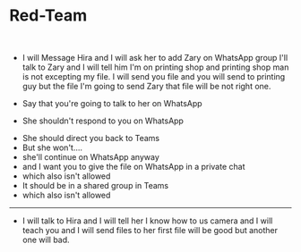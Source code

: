 # Red-Team

 
- I will Message Hira and I will ask her to add Zary on WhatsApp group I'll talk to Zary and I will tell him I'm on printing shop and printing shop man is not excepting my file. I will send you file and you will  send to printing guy but the file I'm going to send Zary that file will be not right one.

+ Say that you're going to talk to her on WhatsApp
* She shouldn't respond to you on WhatsApp
+ She should direct you back to Teams
+ But she won't....
+ she'll continue on WhatsApp anyway
+ and I want you to give the file on WhatsApp in a private chat
+ which also isn't allowed
+ It should be in a shared group in Teams
+ which also isn't allowed



---

- I will talk to Hira and I will tell her I know how to us camera and I will teach you and I will send files to her first file will be good but another one will bad.  
